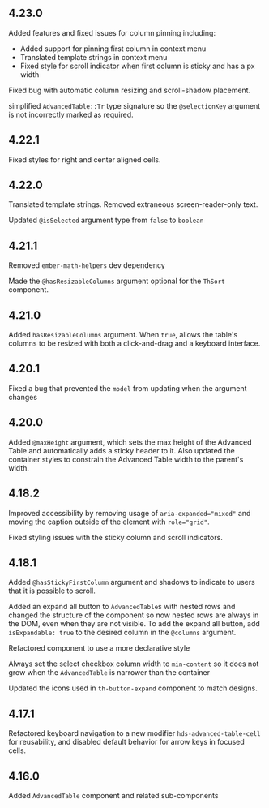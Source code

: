## 4.23.0

Added features and fixed issues for column pinning including:

- Added support for pinning first column in context menu
- Translated template strings in context menu
- Fixed style for scroll indicator when first column is sticky and has a px width

Fixed bug with automatic column resizing and scroll-shadow placement.


simplified `AdvancedTable::Tr` type signature so the `@selectionKey` argument is not incorrectly marked as required.


## 4.22.1

Fixed styles for right and center aligned cells.


## 4.22.0

Translated template strings. Removed extraneous screen-reader-only text.


Updated `@isSelected` argument type from `false` to `boolean`


## 4.21.1

Removed `ember-math-helpers` dev dependency

Made the `@hasResizableColumns` argument optional for the `ThSort` component.

## 4.21.0

Added `hasResizableColumns` argument. When `true`, allows the table's columns to be resized with both a click-and-drag and a keyboard interface.

## 4.20.1

Fixed a bug that prevented the `model` from updating when the argument changes

## 4.20.0

Added `@maxHeight` argument, which sets the max height of the Advanced Table and automatically adds a sticky header to it. Also updated the container styles to constrain the Advanced Table width to the parent's width.

## 4.18.2

Improved accessibility by removing usage of `aria-expanded="mixed"` and moving the caption outside of the element with `role="grid"`.

Fixed styling issues with the sticky column and scroll indicators.

## 4.18.1

Added `@hasStickyFirstColumn` argument and shadows to indicate to users that it is possible to scroll.

Added an expand all button to `AdvancedTable`s with nested rows and changed the structure of the component so now nested rows are always in the DOM, even when they are not visible. To add the expand all button, add `isExpandable: true` to the desired column in the `@columns` argument.

Refactored component to use a more declarative style

Always set the select checkbox column width to `min-content` so it does not grow when the `AdvancedTable` is narrower than the container

Updated the icons used in `th-button-expand` component to match designs.

## 4.17.1

Refactored keyboard navigation to a new modifier `hds-advanced-table-cell` for reusability, and disabled default behavior for arrow keys in focused cells.

## 4.16.0

Added `AdvancedTable` component and related sub-components
